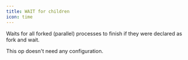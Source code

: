 ```yaml
---
title: WAIT for children
icon: time
---
```


Waits for all forked (parallel) processes to finish if they were
declared as fork and wait.

This op doesn't need any configuration.

